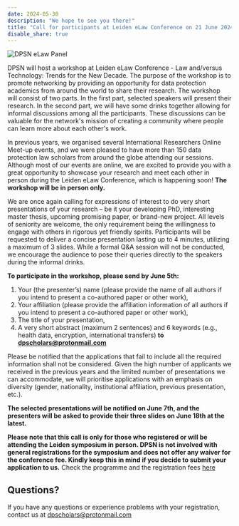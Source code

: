 ```yaml
---
date: 2024-05-30
description: "We hope to see you there!"
title: "Call for participants at Leiden eLaw Conference on 21 June 2024!"
disable_share: true
---
```


![DPSN eLaw Panel](https://github.com/dataprotectionscholarsnetwork/dataprotectionscholarsnetwork.github.io/assets/116156905/fbb1a1e0-9aab-4376-9838-1ff08cfe70fd)



DPSN will host a workshop at Leiden eLaw Conference - Law and/versus Technology: Trends for the New Decade.
The purpose of the workshop is to promote networking by providing an opportunity for data protection academics from around the world to share their research. 
The workshop will consist of two parts. In the first part, selected speakers will present their research. In the second part, we will have some drinks together allowing for informal discussions among all the participants. 
These discussions can be valuable for the network's mission of creating a community where people can learn more about each other's work.
 
In previous years, we organised several International Researchers Online Meet-up events, and we were pleased to have more than 150 data protection law scholars from around the globe attending our sessions. 
Although most of our events are online, we are excited to provide you with a great opportunity to showcase your research and meet each other in person during the Leiden eLaw Conference, which is happening soon!         **The workshop will be in person only.**
 
We are once again calling for expressions of interest to do very short presentations of your research – be it your developing PhD, interesting master thesis, upcoming promising paper, or brand-new project. 
All levels of seniority are welcome, the only requirement being the willingness to engage with others in rigorous yet friendly spirits.
Participants will be requested to deliver a concise presentation lasting up to 4 minutes, utilizing a maximum of 3 slides. 
While a formal Q&A session will not be conducted, we encourage the audience to pose their queries directly to the speakers during the informal drinks.


**To participate in the workshop,  please send by June 5th:**
1.	Your (the presenter’s) name (please provide the name of all authors if you intend to present a co-authored paper or other work),
2.	Your affiliation (please provide the affiliation information of all authors if you intend to present a co-authored paper or other work),
3.	The title of your presentation,
4.	A very short abstract (maximum 2 sentences) and 6 keywords (e.g., health data, encryption, international transfers)
**to dpscholars@protonmail.com**  
 
Please be notified that the applications that fail to include all the required information shall not be considered. 
Given the high number of applicants we received in the previous years and the limited number of presentations we can accommodate, we will prioritise applications with an emphasis on diversity (gender, nationality, institutional affiliation, previous presentation, etc.).


**The selected presentations will be notified on June 7th, and the presenters will be asked to provide their three slides on June 18th at the latest.**

**Please note that this call is only for those who registered or will be attending the Leiden symposium in person. DPSN is not involved with general registrations for the symposium and does not offer any waiver for the conference fee. 
Kindly keep this in mind if you decide to submit your application to us.**
Check the programme and the registration fees [here](https://www.paoleiden.nl/cursusaanbod/2024/leiden-elaw-conference-law-and-versus-technology-trends-for-the-new-decade/)

## Questions? ##

If you have any questions or experience problems with your registration, contact us at dpscholars@protonmail.com 
